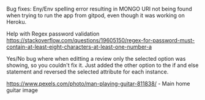 Bug fixes: Eny/Env spelling error resulting in MONGO URI not being found when trying to run the app from gitpod, even though it was working on Heroku.

Help with Regex password validation
https://stackoverflow.com/questions/19605150/regex-for-password-must-contain-at-least-eight-characters-at-least-one-number-a

Yes/No bug where when editting a review only the selected option was showing, so you couldn't fix it. Just added the other option to the if and else statement and reversed the selected attribute for each instance.

https://www.pexels.com/photo/man-playing-guitar-811838/ - Main home guitar image